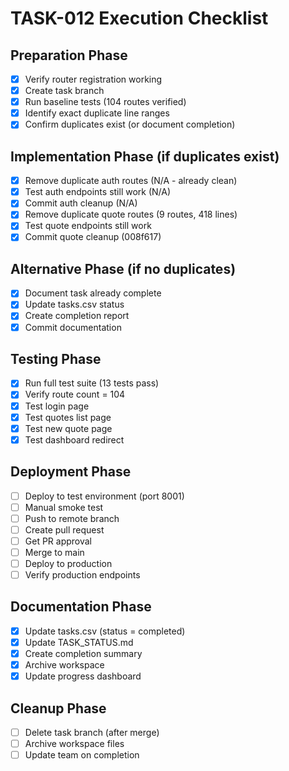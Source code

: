# TASK-012 Execution Checklist

## Preparation Phase
- [x] Verify router registration working
- [x] Create task branch
- [x] Run baseline tests (104 routes verified)
- [x] Identify exact duplicate line ranges
- [x] Confirm duplicates exist (or document completion)

## Implementation Phase (if duplicates exist)
- [x] Remove duplicate auth routes (N/A - already clean)
- [x] Test auth endpoints still work (N/A)
- [x] Commit auth cleanup (N/A)
- [x] Remove duplicate quote routes (9 routes, 418 lines)
- [x] Test quote endpoints still work
- [x] Commit quote cleanup (008f617)

## Alternative Phase (if no duplicates)
- [x] Document task already complete
- [x] Update tasks.csv status
- [x] Create completion report
- [x] Commit documentation

## Testing Phase
- [x] Run full test suite (13 tests pass)
- [x] Verify route count = 104
- [x] Test login page
- [x] Test quotes list page
- [x] Test new quote page
- [x] Test dashboard redirect

## Deployment Phase
- [ ] Deploy to test environment (port 8001)
- [ ] Manual smoke test
- [ ] Push to remote branch
- [ ] Create pull request
- [ ] Get PR approval
- [ ] Merge to main
- [ ] Deploy to production
- [ ] Verify production endpoints

## Documentation Phase
- [x] Update tasks.csv (status = completed)
- [x] Update TASK_STATUS.md
- [x] Create completion summary
- [x] Archive workspace
- [x] Update progress dashboard

## Cleanup Phase
- [ ] Delete task branch (after merge)
- [ ] Archive workspace files
- [ ] Update team on completion
